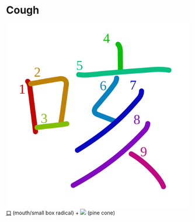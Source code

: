 # Cough
![54b3](../kanji-colorize/54b3.svg)
[口](口.md) (mouth/small box radical) + ![](http://www.kanjidamage.com/assets/radsmall/pine-cone-17a44000a1b8dacd7c8285a8a8a099deab4498ff28dcfb8fae832c1090f7b718.jpg) (pine cone)